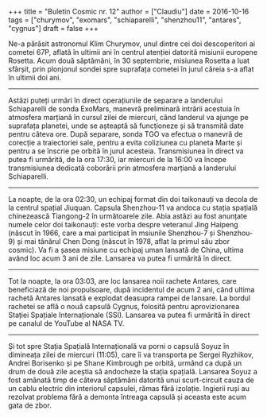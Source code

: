 +++
title = "Buletin Cosmic nr. 12"
author = ["Claudiu"]
date = 2016-10-16
tags = ["churymov", "exomars", "schiaparelli", "shenzhou11", "antares", "cygnus"]
draft = false
+++

Ne-a părăsit astronomul Klim Churymov, unul dintre cei doi descoperitori ai cometei 67P, aflată în ultimii ani în centrul atenției datorită misiunii europene Rosetta. Acum două săptămâni, în 30 septembrie, misiunea Rosetta a luat sfârșit, prin plonjonul sondei spre suprafața cometei în jurul căreia s-a aflat în ultimii doi ani.

---

Astăzi puteți urmări în direct operațiunile de separare a landerului Schiaparelli de sonda ExoMars, manevră preliminară intrării acestuia în atmosfera marțiană în cursul zilei de miercuri, când landerul va ajunge pe suprafața planetei, unde se așteaptă să funcționeze și să transmită date pentru câteva ore. După separare, sonda TGO va efectua o manevră de corecție a traiectoriei sale, pentru a evita coliziunea cu planeta Marte și pentru a se înscrie pe orbită în jurul acesteia. Transmisiunea în direct va putea fi urmărită, de la ora 17:30, iar miercuri de la 16:00 va începe transmisiunea dedicată coborârii prin atmosfera marțiană a landerului Schiaparelli.

---

La noapte, de la ora 02:30, un echipaj format din doi taikonauți va decola de la centrul spațial Jiuquan. Capsula Shenzhou-11 va andoca cu stația spațială chinezească Tiangong-2 în următoarele zile. Abia astăzi au fost anunțate numele celor doi taikonauți: este vorba despre veteranul Jing Haipeng (născut în 1966, care a mai participat în msiunile Shenzhou-7 și Shenzhou-9) și mai tânărul Chen Dong (născut în 1978, aflat la primul său zbor cosmic). Va fi a șasea misiune cu echipaj uman lansată de China, ultima având loc acum 3 ani de zile. Lansarea va putea fi urmărită în direct.

---

Tot la noapte, la ora 03:03, are loc lansarea noii rachete Antares, care beneficiază de noi propulsoare, după incidentul de acum 2 ani, când ultima rachetă Antares lansată e explodat deasupra rampei de lansare. La bordul rachetei se află o nouă capsulă Cygnus, folosită pentru aprovizionarea Stației Spațiale Internaționale (SSI). Lansarea va putea fi urmărită în direct pe canalul de YouTube al NASA TV.

---

Și tot spre Stația Spațială Internațională va porni o capsulă Soyuz în dimineața zilei de miercuri (11:05), care îi va transporta pe Sergei Ryzhikov, Andrei Borisenko și pe Shane Kimbrough pe orbită, urmând ca după un drum de două zile aceștia să andocheze la stația spațială. Lansarea Soyuz a fost amânată timp de câteva săptămâni datorită unui scurt-circuit cauza de un cablu electric din interiorul capsulei, rămas fără izolație. Ingierii ruși au rezolvat problema fără a demonta întreaga capsulă și aceasta este acum gata de zbor.